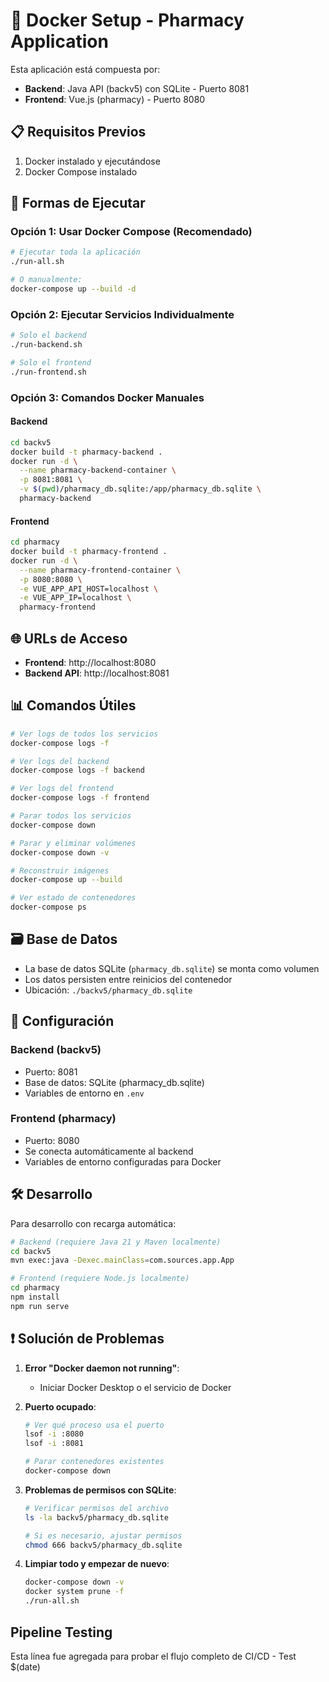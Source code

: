 # 🐳 Docker Setup - Pharmacy Application

Esta aplicación está compuesta por:
- **Backend**: Java API (backv5) con SQLite - Puerto 8081
- **Frontend**: Vue.js (pharmacy) - Puerto 8080

## 📋 Requisitos Previos

1. Docker instalado y ejecutándose
2. Docker Compose instalado

## 🚀 Formas de Ejecutar

### Opción 1: Usar Docker Compose (Recomendado)

```bash
# Ejecutar toda la aplicación
./run-all.sh

# O manualmente:
docker-compose up --build -d
```

### Opción 2: Ejecutar Servicios Individualmente

```bash
# Solo el backend
./run-backend.sh

# Solo el frontend
./run-frontend.sh
```

### Opción 3: Comandos Docker Manuales

#### Backend
```bash
cd backv5
docker build -t pharmacy-backend .
docker run -d \
  --name pharmacy-backend-container \
  -p 8081:8081 \
  -v $(pwd)/pharmacy_db.sqlite:/app/pharmacy_db.sqlite \
  pharmacy-backend
```

#### Frontend
```bash
cd pharmacy
docker build -t pharmacy-frontend .
docker run -d \
  --name pharmacy-frontend-container \
  -p 8080:8080 \
  -e VUE_APP_API_HOST=localhost \
  -e VUE_APP_IP=localhost \
  pharmacy-frontend
```

## 🌐 URLs de Acceso

- **Frontend**: http://localhost:8080
- **Backend API**: http://localhost:8081

## 📊 Comandos Útiles

```bash
# Ver logs de todos los servicios
docker-compose logs -f

# Ver logs del backend
docker-compose logs -f backend

# Ver logs del frontend
docker-compose logs -f frontend

# Parar todos los servicios
docker-compose down

# Parar y eliminar volúmenes
docker-compose down -v

# Reconstruir imágenes
docker-compose up --build

# Ver estado de contenedores
docker-compose ps
```

## 🗃️ Base de Datos

- La base de datos SQLite (`pharmacy_db.sqlite`) se monta como volumen
- Los datos persisten entre reinicios del contenedor
- Ubicación: `./backv5/pharmacy_db.sqlite`

## 🔧 Configuración

### Backend (backv5)
- Puerto: 8081
- Base de datos: SQLite (pharmacy_db.sqlite)
- Variables de entorno en `.env`

### Frontend (pharmacy)
- Puerto: 8080
- Se conecta automáticamente al backend
- Variables de entorno configuradas para Docker

## 🛠️ Desarrollo

Para desarrollo con recarga automática:

```bash
# Backend (requiere Java 21 y Maven localmente)
cd backv5
mvn exec:java -Dexec.mainClass=com.sources.app.App

# Frontend (requiere Node.js localmente)
cd pharmacy
npm install
npm run serve
```

## ❗ Solución de Problemas

1. **Error "Docker daemon not running"**:
   - Iniciar Docker Desktop o el servicio de Docker

2. **Puerto ocupado**:
   ```bash
   # Ver qué proceso usa el puerto
   lsof -i :8080
   lsof -i :8081
   
   # Parar contenedores existentes
   docker-compose down
   ```

3. **Problemas de permisos con SQLite**:
   ```bash
   # Verificar permisos del archivo
   ls -la backv5/pharmacy_db.sqlite
   
   # Si es necesario, ajustar permisos
   chmod 666 backv5/pharmacy_db.sqlite
   ```

4. **Limpiar todo y empezar de nuevo**:
   ```bash
   docker-compose down -v
   docker system prune -f
   ./run-all.sh
   ``` 

## Pipeline Testing
Esta línea fue agregada para probar el flujo completo de CI/CD - Test $(date) 